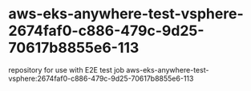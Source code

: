 # aws-eks-anywhere-test-vsphere-2674faf0-c886-479c-9d25-70617b8855e6-113
repository for use with E2E test job aws-eks-anywhere-test-vsphere:2674faf0-c886-479c-9d25-70617b8855e6-113
